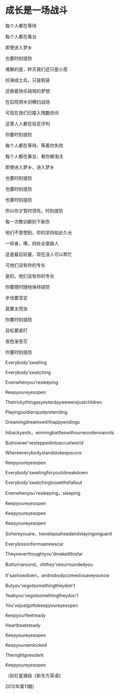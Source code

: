 # 成长是一场战斗

每个人都在等待

每个人都在看台

即使进入梦乡

也要时刻提防

难解的是，昨天我们还只是小孩

扮演成士兵，只是假装

还做着快乐结局的梦想

在后院用木剑横扫战场

可现在我们已踏入残酷世间

这里人人都在驻足评判

你要时刻提防

每个人都在等待，等着你失败

每个人都在看台，看你被淘汰

即使进入梦乡，进入梦乡

也要时刻提防

也要时刻提防

也要时刻提防

所以你才暂时领先，时刻提防

每一次教训都刻下新伤

他们不曾想到，你的坚持如此久长

一转身，噢，四处全是敌人

这是最后较量，现在没人可以帮忙

可他们没有你的专长

是的，他们没有你的专长

你要随时随地保持提防

步伐要坚定

莫要太慌张

你要时刻提防

目标要紧盯

夜色渐苍茫

你要时刻提防

Everybody'swaiting

Everybody'swatching

Evenwhenyou'resleeping

Keepyoureyesopen

Thetrickythingasyesterdaywewerejustchildren

Playingsoldiersjustpretending

Dreamingdreamswithhappyendings

Inbackyards，winningbattleswithourwoodenswords

Butnowwe'vesteppedintoacruelworld

Whereeverybodystandstokeepscore

Keepyoureyesopen

Everybody'swaitingforyoutobreakdown

Everybody'swatchingtoseethefallout

Evenwhenyou'resleeping，sleeping

Keepyoureyesopen

Keepyoureyesopen

Keepyoureyesopen

Sohereyouare，twostepsaheadandstayingonguard

Everylessonformsanewscar

Theyneverthoughtyou'dmakeitthisfar

Butturnaround，ohthey'vesurroundedyou

It'sashowdown，andnobodycomestosaveyounow

Butyou'vegotsomethingtheydon't

Yeahyou'vegotsomethingtheydon't

You'vejustgottokeepyoureyesopen

Keepyourfeetready

Heartbeatsteady

Keepyoureyesopen

Keepyouraimlocked

Thenightgoesdark

Keepyoureyesopen

（赵红星摘自《新东方英语》

2012年第11期）